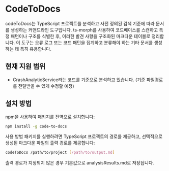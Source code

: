 # CodeToDocs
codeToDocs는 TypeScript 프로젝트를 분석하고 사전 정의된 검색 기준에 따라 문서를 생성하는 커맨드라인 도구입니다. ts-morph를 사용하여 코드베이스를 스캔하고 특정 패턴이나 구조를 식별한 후, 이러한 발견 사항을 구조화된 마크다운 테이블로 정리합니다. 이 도구는 오류 로그 또는 코드 패턴을 집계하고 분류해야 하는 기타 문서를 생성하는 데 특히 유용합니다.

## 현재 지원 범위
- CrashAnalyticService라는 코드를 기준으로 분석하고 있습니다. (기준 파일경로를 전달받을 수 있게 수정할 예정)

## 설치 방법
npm을 사용하여 패키지를 전역으로 설치합니다:

```bash
npm install -g code-to-docs
```
사용 방법
패키지를 실행하려면 TypeScript 프로젝트의 경로를 제공하고, 선택적으로 생성된 마크다운 파일의 출력 경로를 제공합니다:

```bash
codeToDocs /path/to/project [/path/to/output.md]
```

출력 경로가 지정되지 않은 경우 기본값으로 analysisResults.md로 저장됩니다.
